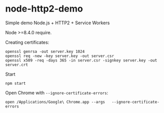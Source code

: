 # node-http2-demo
Simple demo Node.js + HTTP2 + Service Workers

Node >=8.4.0 require.

Creating certificates:

```
openssl genrsa -out server.key 1024
openssl req -new -key server.key -out server.csr
openssl x509 -req -days 365 -in server.csr -signkey server.key -out server.crt
```

Start

```npm start```

Open Chrome with `--ignore-certificate-errors`:

``` 
open /Applications/Google\ Chrome.app --args   --ignore-certificate-errors
```
